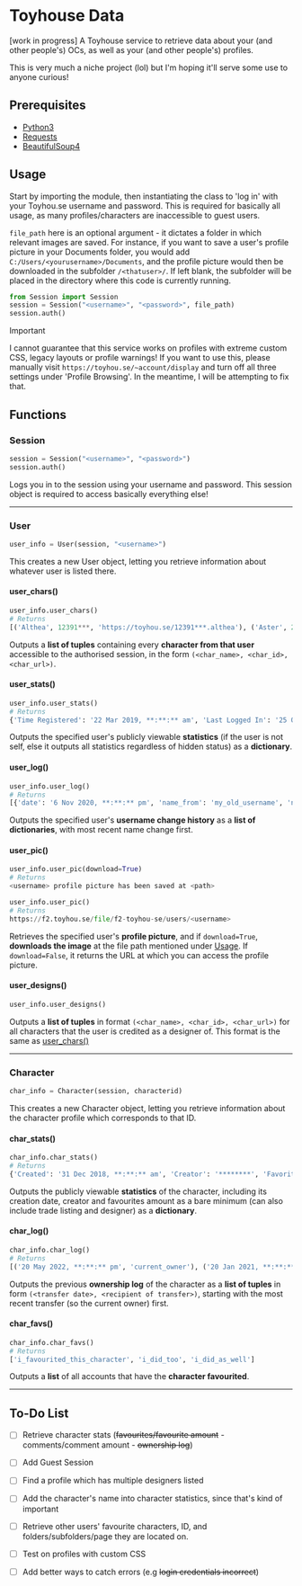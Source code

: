 # Toyhouse Data
[work in progress] A Toyhouse service to retrieve data about your (and other people's) OCs, as well as your (and other people's) profiles. 

This is very much a niche project (lol) but I'm hoping it'll serve some use to anyone curious!

## Prerequisites
- [Python3](https://www.python.org/downloads/)
- [Requests](https://pypi.org/project/requests/)
- [BeautifulSoup4](https://pypi.org/project/beautifulsoup4/)


## Usage
Start by importing the module, then instantiating the class to 'log in' with your Toyhou.se username and password. This is required for basically all usage, as many profiles/characters are inaccessible to guest users. 

`file_path` here is an optional argument - it dictates a folder in which relevant images are saved. For instance, if you want to save a user's profile picture in your Documents folder, you would add `C:/Users/<yourusername>/Documents`, and the profile picture would then be downloaded in the subfolder `/<thatuser>/`. If left blank, the subfolder will be placed in the directory where this code is currently running.

```python
from Session import Session
session = Session("<username>", "<password>", file_path)
session.auth()
```

> [!IMPORTANT]
> I cannot guarantee that this service works on profiles with extreme custom CSS, legacy layouts or profile warnings! If you want to use this, please manually visit `https://toyhou.se/~account/display` and turn off all three settings under 'Profile Browsing'. In the meantime, I will be attempting to fix that.

## Functions
### Session
```python
session = Session("<username>", "<password>")
session.auth()
```
Logs you in to the session using your username and password. This session object is required to access basically everything else! 

---

### User
```python
user_info = User(session, "<username>")
```
This creates a new User object, letting you retrieve information about whatever user is listed there. 


#### user_chars()
```python
user_info.user_chars()
# Returns 
[('Althea', 12391***, 'https://toyhou.se/12391***.althea'), ('Aster', 21438***, 'https://toyhou.se/21438***.aster'), ('Aspen', 4106***, 'https://toyhou.se/4106***.aspen')]
```
Outputs a **list of tuples** containing every **character from that user** accessible to the authorised session, in the form `(<char_name>, <char_id>, <char_url>)`.

#### user_stats()
```python
user_info.user_stats()
# Returns 
{'Time Registered': '22 Mar 2019, **:**:** am', 'Last Logged In': '25 Oct 2023, **:**:** am', 'Invited By': '***', 'Character Count': '***', 'Images Count': '***', 'Literatures Count': '***', 'Words Count': '***', 'Forum Posts Count': '***', 'Subscribed To...': '*** users', 'Subscribed To By...': '*** users', 'Authorizing...': '***', 'Authorized By...': '***'}
```
Outputs the specified user's publicly viewable **statistics** (if the user is not self, else it outputs all statistics regardless of hidden status) as a **dictionary**.

#### user_log()
```python
user_info.user_log()
# Returns 
[{'date': '6 Nov 2020, **:**:** pm', 'name_from': 'my_old_username', 'name_to': 'my_new_username'}, {'date': '19 Apr 2020, **:**:** am', 'name_from': 'my_oldest_username', 'name_to': 'my_old_username'}]
```
Outputs the specified user's **username change history** as a **list of dictionaries**, with most recent name change first.

#### user_pic()
```python
user_info.user_pic(download=True)
# Returns 
<username> profile picture has been saved at <path>

user_info.user_pic()
# Returns
https://f2.toyhou.se/file/f2-toyhou-se/users/<username>
```
Retrieves the specified user's **profile picture**, and if `download=True`, **downloads the image** at the file path mentioned under [Usage](#usage). If `download=False`, it returns the URL at which you can access the profile picture.

#### user_designs()
```python
user_info.user_designs()
```
Outputs a **list of tuples** in format `(<char_name>, <char_id>, <char_url>)` for all characters that the user is credited as a designer of. This format is the same as [user_chars()](#user_chars)

---

### Character
```python
char_info = Character(session, characterid)
```
This creates a new Character object, letting you retrieve information about the character profile which corresponds to that ID. 

#### char_stats()
```python
char_info.char_stats()
# Returns 
{'Created': '31 Dec 2018, **:**:** am', 'Creator': '********', 'Favorites': '57'}
```
Outputs the publicly viewable **statistics** of the character, including its creation date, creator and favourites amount as a bare minimum (can also include trade listing and designer) as a **dictionary**.

#### char_log()
```python
char_info.char_log()
# Returns 
[('20 May 2022, **:**:** pm', 'current_owner'), ('20 Jan 2021, **:**:** pm', 'previous_owner'), ('22 Sep 2020, **:**:** pm', 'previous_previous_owner')]
```
Outputs the previous **ownership log** of the character as a **list of tuples** in form `(<transfer date>, <recipient of transfer>)`, starting with the most recent transfer (so the current owner) first.

#### char_favs()
```python
char_info.char_favs()
# Returns 
['i_favourited_this_character', 'i_did_too', 'i_did_as_well']
```
Outputs a **list** of all accounts that have the **character favourited**.


---
## To-Do List

- [ ] Retrieve character stats (~~favourites/favourite amount~~ - comments/comment amount - ~~ownership log~~)

- [ ] Add Guest Session

- [ ] Find a profile which has multiple designers listed 

- [ ] Add the character's name into character statistics, since that's kind of important

- [ ] Retrieve other users' favourite characters, ID, and folders/subfolders/page they are located on. 

- [ ] Test on profiles with custom CSS

- [ ] Add better ways to catch errors (e.g ~~login credentials incorrect~~)
